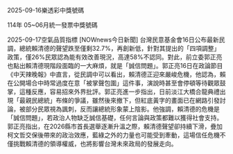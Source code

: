 
2025-09-16樂透彩中獎號碼

                                
114年 05~06月統一發票中獎號碼
                             
2025-09-17空氣品質指標
                              [NOWnews今日新聞] 台灣民意基金會16日公布最新民調，總統賴清德的聲望跌至僅剩32.7%，再創新低，針對其提出的「四項調整」政策，僅26%民眾認為能有效改善現況，高達58%不認同。對此，前立委郭正亮也點出賴清德現階段面臨的一大麻煩，就是「誠信問題」。郭正亮16日在政論節目《中天辣晚報》中直言，從民調中可以看出，賴清德正迎來嚴峻危機，他認為，賴在公開場合中時常過度在意「被掌聲包圍」這件事，演說時甚至會停頓等待觀眾鼓掌，這種反應，容易招來外界批評。郭正亮進一步指出，日前淡江大橋合龍典禮出現「最親民總統」布條的爭議，雖然後來撤下，但紅底黃字的畫面已在網路引發討論，被部分民眾視為諷刺，反而讓總統形象蒙上陰影。他強調，賴清德的危機是「誠信問題」，若政治人物缺乏誠信基礎，任何言論與政策都難以獲得社會支持。郭正亮指出，在2026縣市首長選舉逐漸升溫之際，賴清德聲望卻持續下滑，疊加柯文哲交保後帶來的政治效應，藍綠之外的力量也可能受到牽動，這場信任危機不僅挑戰賴清德的領導權威，也將影響台灣未來政局的發展走向。